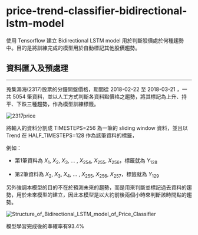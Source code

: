 # price-trend-classifier-bidirectional-lstm-model
使用 Tensorflow 建立 Bidirectional LSTM model 用於判斷股價處於何種趨勢中。目的是將訓練完成的模型用於自動標記其他股價趨勢。

## 資料匯入及預處理
----------------------
蒐集鴻海(2317)股票的分鐘開盤價格，期間從 2018-02-22 至 2018-03-21 ，一共 5054 筆資料，並以人工方式判斷各資料點價格之趨勢，將其標記為上升、持平、下跌三種趨勢，作為模型訓練標籤。

![2317price](https://i.imgur.com/XNmPVVt.png)

將輸入的資料分割成 TIMESTEPS=256 為一筆的 sliding window 資料，並且以 Trend 在 HALF_TIMESTEPS=128 作為該筆資料的標籤，

例如：
- 第1筆資料為 $X_{1}$, $X_{2}$, $X_{3}$, … , $X_{254}$, $X_{255}$, $X_{256}$，標籤就為 $Y_{128}$ 

- 第2筆資料為 $X_{2}$, $X_{3}$, $X_{4}$, … , $X_{255}$, $X_{256}$, $X_{257}$，標籤就為 $Y_{129}$

另外強調本模型的目的不在於預測未來的趨勢，而是用來判斷並標記過去資料的趨勢，用於未來模型的建立，因此本模型是以大約前後兩個小時來判斷該時間點的趨勢。

![Structure_of_Bidirectional_LSTM_model_of_Price_Classifier](https://sites.google.com/site/xliuforliu/home/Structure_of_Bidirectional_LSTM_model_of_Price_Classifier.JPG)

模型學習完成後的準確率有93.4%